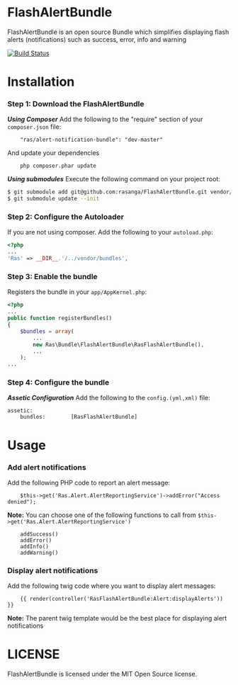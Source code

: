 FlashAlertBundle
========================
FlashAlertBundle is an open source Bundle which simplifies displaying flash alerts (notifications) such as success, error, info and warning

[![Build Status](https://scrutinizer-ci.com/g/rasanga/AlertNotificationBundle/badges/build.png?b=master)](https://scrutinizer-ci.com/g/rasanga/AlertNotificationBundle/build-status/master)

Installation
============
### Step 1: Download the FlashAlertBundle
***Using Composer***
Add the following to the "require" section of your `composer.json` file:

```
    "ras/alert-notification-bundle": "dev-master"
```
And update your dependencies
```
    php composer.phar update
```

***Using submodules***
Execute the following command on your project root:
``` bash
$ git submodule add git@github.com:rasanga/FlashAlertBundle.git vendor/bundles/Ras/AlertNotificationBundle
$ git submodule update --init
```

### Step 2: Configure the Autoloader
If you are not using composer.
Add the following to your `autoload.php`:
```php
<?php
...
'Ras' => __DIR__.'/../vendor/bundles',
```

### Step 3: Enable the bundle
Registers the bundle in your `app/AppKernel.php`:
```php
<?php
...
public function registerBundles()
{
    $bundles = array(
        ...
        new Ras\Bundle\FlashAlertBundle\RasFlashAlertBundle(),
        ...
    );
...
```

### Step 4: Configure the bundle
***Assetic Configuration***
Add the following to the `config.(yml,xml)` file:
```
assetic:
    bundles:        [RasFlashAlertBundle]
```

Usage
=====
### Add alert notifications
Add the following PHP code to report an alert message:
```
    $this->get('Ras.Alert.AlertReportingService')->addError("Access denied");
```
**Note:** You can choose one of the following functions to call from 
`$this->get('Ras.Alert.AlertReportingService')`
```
    addSuccess()
    addError()
    addInfo()
    addWarning()
```

### Display alert notifications
Add the following twig code where you want to display alert messages:
```
    {{ render(controller('RasFlashAlertBundle:Alert:displayAlerts')) }}
```
**Note:** The parent twig template would be the best place for displaying alert notifications

LICENSE
=======
FlashAlertBundle is licensed under the MIT Open Source license.
